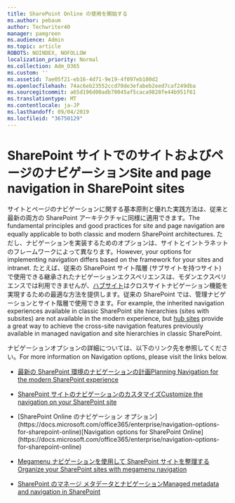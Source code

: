 ```yaml
---
title: SharePoint Online の使用を開始する
ms.author: pebaum
author: Techwriter40
manager: pamgreen
ms.audience: Admin
ms.topic: article
ROBOTS: NOINDEX, NOFOLLOW
localization_priority: Normal
ms.collection: Adm_O365
ms.custom: ''
ms.assetid: 7ae05f21-eb16-4d71-9e19-4f097eb100d2
ms.openlocfilehash: 74ac6eb23552ccd70de3efabeb2eed7caf249dba
ms.sourcegitcommit: a65d196d00adb70045af5caca9828fe44b951f61
ms.translationtype: MT
ms.contentlocale: ja-JP
ms.lasthandoff: 09/04/2019
ms.locfileid: "36750129"
---
```

# <a name="site-and-page-navigation-in-sharepoint-sites"></a><span data-ttu-id="0390e-102">SharePoint サイトでのサイトおよびページのナビゲーション</span><span class="sxs-lookup"><span data-stu-id="0390e-102">Site and page navigation in SharePoint sites</span></span>

<span data-ttu-id="0390e-103">サイトとページのナビゲーションに関する基本原則と優れた実践方法は、従来と最新の両方の SharePoint アーキテクチャに同様に適用できます。</span><span class="sxs-lookup"><span data-stu-id="0390e-103">The fundamental principles and good practices for site and page navigation are equally applicable to both classic and modern SharePoint architectures.</span></span> <span data-ttu-id="0390e-104">ただし、ナビゲーションを実装するためのオプションは、サイトとイントラネットのフレームワークによって異なります。</span><span class="sxs-lookup"><span data-stu-id="0390e-104">However, your options for implementing navigation differs based on the framework for your sites and intranet.</span></span> <span data-ttu-id="0390e-105">たとえば、従来の SharePoint サイト階層 (サブサイトを持つサイト) で使用できる継承されたナビゲーションエクスペリエンスは、モダンエクスペリエンスでは利用できませんが、[ハブサイト](https://support.office.com/article/fe26ae84-14b7-45b6-a6d1-948b3966427f)はクロスサイトナビゲーション機能を実現するための最適な方法を提供します。従来の SharePoint では、管理ナビゲーションとサイト階層で使用できます。</span><span class="sxs-lookup"><span data-stu-id="0390e-105">For example, the inherited navigation experiences available in classic SharePoint site hierarchies (sites with subsites) are not available in the modern experience, but [hub sites](https://support.office.com/article/fe26ae84-14b7-45b6-a6d1-948b3966427f) provide a great way to achieve the cross-site navigation features previously available in managed navigation and site hierarchies in classic SharePoint.</span></span>

 <span data-ttu-id="0390e-106">ナビゲーションオプションの詳細については、以下のリンク先を参照してください。</span><span class="sxs-lookup"><span data-stu-id="0390e-106">For more information on Navigation options, please visit the links below.</span></span>

 - [<span data-ttu-id="0390e-107">最新の SharePoint 環境のナビゲーションの計画</span><span class="sxs-lookup"><span data-stu-id="0390e-107">Planning Navigation for the modern SharePoint experience</span></span>](https://docs.microsoft.com/sharepoint/plan-navigation-modern-experience)

- [<span data-ttu-id="0390e-108">SharePoint サイトのナビゲーションのカスタマイズ</span><span class="sxs-lookup"><span data-stu-id="0390e-108">Customize the navigation on your SharePoint site</span></span>](https://support.office.com/article/customize-the-navigation-on-your-sharepoint-site-3cd61ae7-a9ed-4e1e-bf6d-4655f0bf25ca)

- <span data-ttu-id="0390e-109">
  [SharePoint Online のナビゲーション オプション](https://docs.microsoft.com/office365/enterprise/navigation-options-for-sharepoint-online)</span><span class="sxs-lookup"><span data-stu-id="0390e-109">[Navigation options for SharePoint Online](https://docs.microsoft.com/office365/enterprise/navigation-options-for-sharepoint-online)</span></span>
 
- [<span data-ttu-id="0390e-110">Megamenu ナビゲーションを使用して SharePoint サイトを整理する</span><span class="sxs-lookup"><span data-stu-id="0390e-110">Organize your SharePoint sites with megamenu navigation</span></span>](https://techcommunity.microsoft.com/t5/Microsoft-SharePoint-Blog/Organize-your-SharePoint-sites-with-megamenu-navigation-and-new/ba-p/328068)

- [<span data-ttu-id="0390e-111">SharePoint のマネージ メタデータとナビゲーション</span><span class="sxs-lookup"><span data-stu-id="0390e-111">Managed metadata and navigation in SharePoint</span></span>](https://docs.microsoft.com/sharepoint/dev/general-development/managed-metadata-and-navigation-in-sharepoint)


